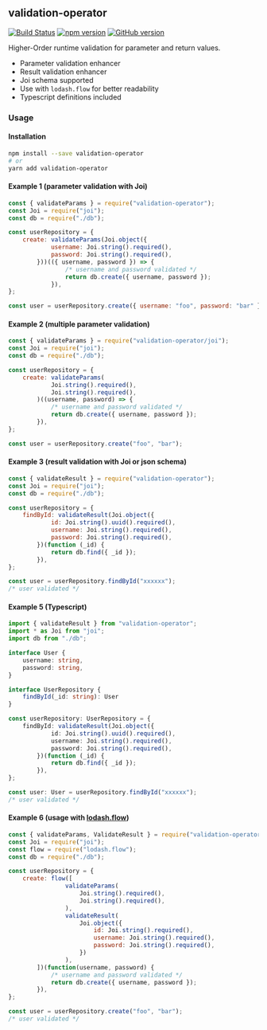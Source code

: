 ## validation-operator
[![Build Status](https://travis-ci.org/rafaelkallis/validation-operator.svg?branch=master)](https://travis-ci.org/rafaelkallis/validation-operator)
[![npm version](https://badge.fury.io/js/validation-operator.svg)](https://badge.fury.io/js/validation-operator)
[![GitHub version](https://badge.fury.io/gh/rafaelkallis%2Fvalidation-operator.svg)](https://badge.fury.io/gh/rafaelkallis%2Fvalidation-operator)

Higher-Order runtime validation for parameter and return values.

- Parameter validation enhancer
- Result validation enhancer
- Joi schema supported
- Use with `lodash.flow` for better readability
- Typescript definitions included

### Usage

#### Installation

```bash
npm install --save validation-operator
# or
yarn add validation-operator
```

#### Example 1 (parameter validation with Joi)

```js
const { validateParams } = require("validation-operator");
const Joi = require("joi");
const db = require("./db");

const userRepository = {
    create: validateParams(Joi.object({
            username: Joi.string().required(),
            password: Joi.string().required(),
        }))(({ username, password }) => {
                /* username and password validated */
                return db.create({ username, password });
            }),
};

const user = userRepository.create({ username: "foo", password: "bar" });
```

#### Example 2 (multiple parameter validation)

```js
const { validateParams } = require("validation-operator/joi");
const Joi = require("joi");
const db = require("./db");

const userRepository = {
    create: validateParams(
            Joi.string().required(),
            Joi.string().required(),
        )((username, password) => {
            /* username and password validated */
            return db.create({ username, password });
        }),
};

const user = userRepository.create("foo", "bar");
```

#### Example 3 (result validation with Joi or json schema)

```js
const { validateResult } = require("validation-operator");
const Joi = require("joi");
const db = require("./db");

const userRepository = {
    findById: validateResult(Joi.object({
            id: Joi.string().uuid().required(),
            username: Joi.string().required(),
            password: Joi.string().required(),
        })(function (_id) {
            return db.find({ _id });
        }),
};

const user = userRepository.findById("xxxxxx");
/* user validated */
```

#### Example 5 (Typescript)

```ts
import { validateResult } from "validation-operator";
import * as Joi from "joi";
import db from "./db";

interface User {
    username: string,
    password: string,
}

interface UserRepository {
    findById(_id: string): User
}

const userRepository: UserRepository = {
    findById: validateResult(Joi.object({
            id: Joi.string().uuid().required(),
            username: Joi.string().required(),
            password: Joi.string().required(),
        })(function (_id) {
            return db.find({ _id });
        }),
};

const user: User = userRepository.findById("xxxxxx");
/* user validated */
```

#### Example 6 (usage with [lodash.flow](https://lodash.com/docs#flow))

```js
const { validateParams, ValidateResult } = require("validation-operator");
const Joi = require("joi");
const flow = require("lodash.flow");
const db = require("./db");

const userRepository = {
    create: flow([
                validateParams(
                    Joi.string().required(),
                    Joi.string().required(),
                ),
                validateResult(
                    Joi.object({
                        id: Joi.string().required(),
                        username: Joi.string().required(),
                        password: Joi.string().required(),
                    })
                ),
        ])(function(username, password) {
            /* username and password validated */
            return db.create({ username, password });
        }),
};

const user = userRepository.create("foo", "bar");
/* user validated */
```

